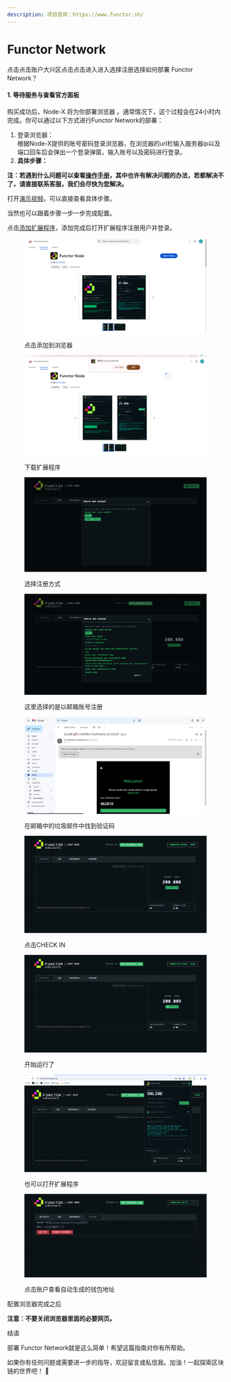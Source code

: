 ```yaml
---
description: 项目官网：https://www.functor.sh/
---
```


# Functor Network

点击点击账户大兴区点击点击进入进入选择注册选择如何部署  Functor Network？

#### 1. 等待服务与查看官方面板

购买成功后，Node-X 将为你部署浏览器 。通常情况下，这个过程会在24小时内完成。你可以通过以下方式进行Functor Network的部署：

1. 登录浏览器： \
   根据Node-X提供的账号密码登录浏览器，在浏览器的url栏输入服务器ip以及端口回车后会弹出一个登录弹窗，输入账号以及密码进行登录。
2. **具体步骤：**

**注：若遇到什么问题可以查看**[**操作手册**](https://docs.node-x.xyz/chan-pin-shou-ce/yi-jian-bu-shu/depin-gua-ji-zhuan-yong-liu-lan-qi/depin-liu-lan-qi-cao-zuo-shou-ce)**，其中也许有解决问题的办法，若都解决不了，请直接联系客服，我们会尽快为您解决。**

打开[演示视频](https://www.youtube.com/watch?v=rjCup6kX5PE)，可以直接查看具体步骤。

当然也可以跟着步骤一步一步完成配置。

点击[添加扩展程序](https://chromewebstore.google.com/detail/functor-node/gahmmgacnfeohncipkjfjfbdlpbfkfhi?utm_source=ext_app_menu)，添加完成后打开扩展程序注册用户并登录。



<figure><img src="../../../.gitbook/assets/functor3.png" alt=""><figcaption><p>点击添加到浏览器</p></figcaption></figure>



<figure><img src="../../../.gitbook/assets/微信图片_20241105115514.png" alt=""><figcaption><p>下载扩展程序</p></figcaption></figure>



<figure><img src="../../../.gitbook/assets/微信图片_20241105115531.png" alt=""><figcaption><p>选择注册方式</p></figcaption></figure>

<figure><img src="../../../.gitbook/assets/微信图片_20241105115708.png" alt=""><figcaption><p>这里选择的是以邮箱账号注册</p></figcaption></figure>

<figure><img src="../../../.gitbook/assets/微信图片_20241105115543.png" alt=""><figcaption><p>在邮箱中的垃圾邮件中找到验证码</p></figcaption></figure>

<figure><img src="../../../.gitbook/assets/微信图片_20241105115550.png" alt=""><figcaption><p>点击CHECK IN</p></figcaption></figure>



<figure><img src="../../../.gitbook/assets/微信图片_20241105115557.png" alt=""><figcaption><p>开始运行了</p></figcaption></figure>

<figure><img src="../../../.gitbook/assets/微信图片_20241107155935.png" alt=""><figcaption><p>也可以打开扩展程序</p></figcaption></figure>

<figure><img src="../../../.gitbook/assets/微信图片_20241105115601.png" alt=""><figcaption><p>点击账户查看自动生成的钱包地址</p></figcaption></figure>

配置浏览器完成之后

**注意：不要关闭浏览器里面的必要网页。**

结语

部署 Functor Network就是这么简单！希望这篇指南对你有所帮助。

如果你有任何问题或需要进一步的指导，欢迎留言或私信我。加油！一起探索区块链的世界吧！ 🚀
